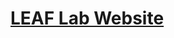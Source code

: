 # [LEAF Lab Website]([https://github.com/wowchemy/starter-hugo-research-group](https://leaf-lab-utoronto.github.io/))
